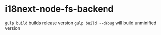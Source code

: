# i18next-node-fs-backend


`gulp build` builds release version
`gulp build --debug` will build unminified version
